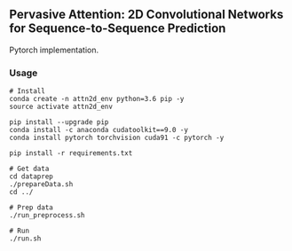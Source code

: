 ## Pervasive Attention: 2D Convolutional Networks for Sequence-to-Sequence Prediction

Pytorch implementation.

### Usage

```
# Install
conda create -n attn2d_env python=3.6 pip -y
source activate attn2d_env

pip install --upgrade pip
conda install -c anaconda cudatoolkit==9.0 -y
conda install pytorch torchvision cuda91 -c pytorch -y

pip install -r requirements.txt

# Get data
cd dataprep
./prepareData.sh
cd ../

# Prep data
./run_preprocess.sh

# Run
./run.sh
```
